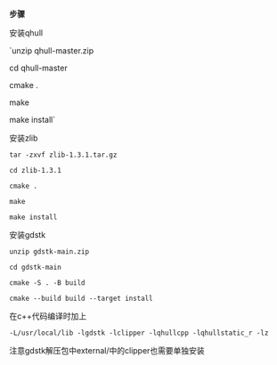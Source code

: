 **步骤**

安装qhull

`unzip qhull-master.zip

cd qhull-master

cmake .

make

make install`

安装zlib

`tar -zxvf zlib-1.3.1.tar.gz`

`cd zlib-1.3.1`

`cmake .`

`make`

`make install`

安装gdstk

`unzip gdstk-main.zip`

`cd gdstk-main`

`cmake -S . -B build`

`cmake --build build --target install`

在c++代码编译时加上

`-L/usr/local/lib -lgdstk -lclipper -lqhullcpp -lqhullstatic_r -lz`

注意gdstk解压包中external/中的clipper也需要单独安装
